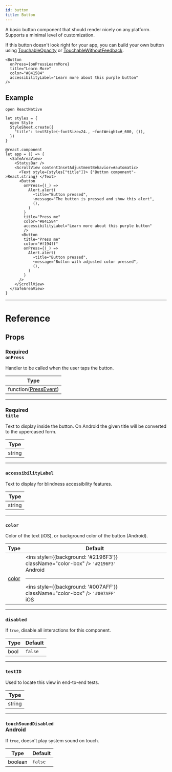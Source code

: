 ```yaml
---
id: button
title: Button
---
```


A basic button component that should render nicely on any platform. Supports a minimal level of customization.

If this button doesn't look right for your app, you can build your own button using [TouchableOpacity](touchableopacity) or [TouchableWithoutFeedback](touchablewithoutfeedback).

```res
<Button
  onPress={onPressLearnMore}
  title="Learn More"
  color="#841584"
  accessibilityLabel="Learn more about this purple button"
/>
```

## Example

```SnackPlayer name=Button%20Example
open ReactNative

let styles = {
  open Style
  StyleSheet.create({
    "title": textStyle(~fontSize=24., ~fontWeight=#_600, ()),
  })
}

@react.component
let app = () => {
  <SafeAreaView>
    <StatusBar />
    <ScrollView contentInsetAdjustmentBehavior=#automatic>
      <Text style={styles["title"]}> {"Button component"->React.string} </Text>
      <Button
        onPress={(_) => 
          Alert.alert(
            ~title="Button pressed",
            ~message="The button is pressed and show this alert",
            (),
          )
        }
        title="Press me"
        color="#841584"
        accessibilityLabel="Learn more about this purple button"
        />
       <Button
        title="Press me"
        color="#f194ff"
        onPress={(_) => 
          Alert.alert(
            ~title="Button pressed",
            ~message="Button with adjusted color pressed",
            (),
          )
        }
      />
    </ScrollView>
  </SafeAreaView>
}
```

---

# Reference

## Props

### <div class="label required basic">Required</div>**`onPress`**

Handler to be called when the user taps the button.

| Type                               |
| ---------------------------------- |
| function([PressEvent](pressevent)) |

---

### <div class="label required basic">Required</div>**`title`**

Text to display inside the button. On Android the given title will be converted to the uppercased form.

| Type   |
| ------ |
| string |

---

### `accessibilityLabel`

Text to display for blindness accessibility features.

| Type   |
| ------ |
| string |

---

### `color`

Color of the text (iOS), or background color of the button (Android).

| Type            | Default                                                                                                                                                                                                                                   |
| --------------- | ----------------------------------------------------------------------------------------------------------------------------------------------------------------------------------------------------------------------------------------- |
| [color](colors) | <ins style={{background: '#2196F3'}} className="color-box" /> `'#2196F3'` <div className="label android">Android</div><hr/><ins style={{background: '#007AFF'}} className="color-box" /> `'#007AFF'` <div className="label ios">iOS</div> |

---

### `disabled`

If `true`, disable all interactions for this component.

| Type | Default |
| ---- | ------- |
| bool | `false` |

---
### `testID`

Used to locate this view in end-to-end tests.

| Type   |
| ------ |
| string |

---

### `touchSoundDisabled` <div class="label android">Android</div>

If `true`, doesn't play system sound on touch.

| Type    | Default |
| ------- | ------- |
| boolean | `false` |
